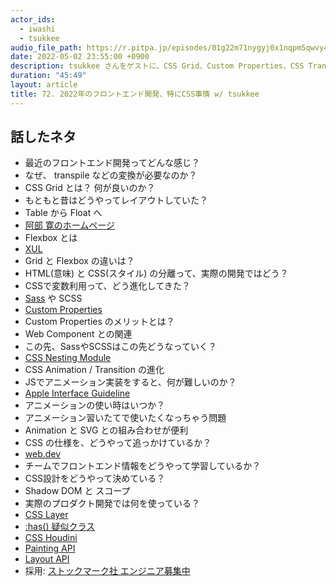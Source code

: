 ```yaml
---
actor_ids:
  - iwashi
  - tsukkee
audio_file_path: https://r.pitpa.jp/episodes/01g22m71nygyj0x1nqpm5qwvy4.mp3
date: 2022-05-02 23:55:00 +0900
description: tsukkee さんをゲストに、CSS Grid、Custom Properties、CSS Transitionなどについて語っていただいたエピソードです。
duration: "45:49"
layout: article
title: 72. 2022年のフロントエンド開発、特にCSS事情 w/ tsukkee
---
```


## 話したネタ

- 最近のフロントエンド開発ってどんな感じ？
- なぜ、 transpile などの変換が必要なのか？
- CSS Grid とは？ 何が良いのか？
- もともと昔はどうやってレイアウトしていた？
- Table から Float へ
- [阿部 寛のホームページ](http://abehiroshi.la.coocan.jp/)
- Flexbox とは
- [XUL](https://ja.wikipedia.org/wiki/XUL)
- Grid と Flexbox の違いは？
- HTML(意味) と CSS(スタイル) の分離って、実際の開発ではどう？
- CSSで変数利用って、どう進化してきた？
- [Sass](https://sass-lang.com/) や SCSS
- [Custom Properties](https://developer.mozilla.org/ja/docs/Web/CSS/Using_CSS_custom_properties)
- Custom Properties のメリットとは？
- Web Component との関連
- この先、SassやSCSSはこの先どうなっていく？
- [CSS Nesting Module](https://www.w3.org/TR/css-nesting-1/)
- CSS Animation / Transition の進化
- JSでアニメーション実装をすると、何が難しいのか？
- [Apple Interface Guideline](https://developer.apple.com/design/human-interface-guidelines/)
- アニメーションの使い時はいつか？
- アニメーション習いたてで使いたくなっちゃう問題
- Animation と SVG との組み合わせが便利
- CSS の仕様を、どうやって追っかけているか？
- [web.dev](https://web.dev/)
- チームでフロントエンド情報をどうやって学習しているか？
- CSS設計をどうやって決めている？
- Shadow DOM と スコープ
- 実際のプロダクト開発では何を使っている？
- [CSS Layer](https://developer.mozilla.org/ja/docs/Web/CSS/@layer)
- [:has() 疑似クラス](https://developer.mozilla.org/ja/docs/Web/CSS/:has)
- [CSS Houdini](https://developer.mozilla.org/ja/docs/Web/Guide/Houdini)
- [Painting API](https://developer.mozilla.org/ja/docs/Web/API/CSS_Painting_API/Guide)
- [Layout API](https://github.com/w3c/css-houdini-drafts/blob/main/css-layout-api/EXPLAINER.md)
- 採用: [ストックマーク社 エンジニア募集中](https://herp.careers/v1/stockmark)

